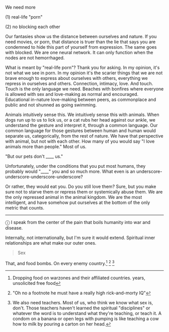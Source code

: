 We need more

(1) real-life "porn"

(2) no blocking each other

Our fantasies show us the distance between ourselves and nature. If you need movies, or porn, that distance is truer than the lie that says you are condemned to hide this part of yourself from expression. The same goes with blocked. We are one neural network. It can only function when the nodes are not hemorrhaged. 

What is meant by "real-life porn"? Thank you for asking. In my opinion, it's not what we see in porn. In my opinion it's the scarier things that we are not brave enough to express about ourselves with others, everything we repress in ourselves and others. Connection, intimacy, love. And touch. Touch is the only language we need. Beaches with bonfires where everyone is allowed with sex and love-making as normal and encouraged. Educational in-nature love-making between peers, as commonplace and public and not shunned as going swimming.

Animals intuitively sense this. We intuitively sense this with animals. When dogs run up to us to lick us, or a cat rubs her head against our ankle, we understand the gesture and interpret it, through a common language. Our common language for those gestures between human and human would separate us, categorically, from the rest of nature. We have that perspective with animal, but not with each other. How many of you would say "I love animals more than people." Most of us. 

"But our pets don't ____ us."

Unfortunately, under the conditions that you put most humans, they probably would "____" you and so much more. What even is an underscore-underscore-underscore-underscore?

Or rather, they would eat you. Do you still love them? Sure, but you make sure not to starve them or repress them or systemically abuse them. We are the only repressed animal in the animal kingdom. We are the most intelligent, and have somehow put ourselves at the bottom of the only metric that counts. 

---

&#9432; I speak from the center of the pain that boils humanity into war and disease.

Internally, not internationally, but I'm sure it would extend. Spiritual inner relationships are what make our outer ones.

>Sex

That, and food bombs. On every enemy country.[^3] [^1] [^2]

[^1]: "Oh no a footnote he must have a really high rick-and-morty IQ"
[^2]: We also need teachers. Most of us, who think we know what sex is, don't. Those teachers haven't learned the spiritual "disciplines" or whatever the word is to understand what they're teaching, or teach it. A condom on a banana or open legs with pumping is like teaching a cow how to milk by pouring a carton on her head.
[^3]: Dropping food on warzones and their affiliated countries. years, unsolicited free food
